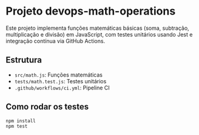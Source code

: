 # Projeto devops-math-operations

Este projeto implementa funções matemáticas básicas (soma, subtração, multiplicação e divisão) em JavaScript, com testes unitários usando Jest e integração contínua via GitHub Actions.

## Estrutura
- `src/math.js`: Funções matemáticas
- `tests/math.test.js`: Testes unitários
- `.github/workflows/ci.yml`: Pipeline CI

## Como rodar os testes
```bash
npm install
npm test
```
